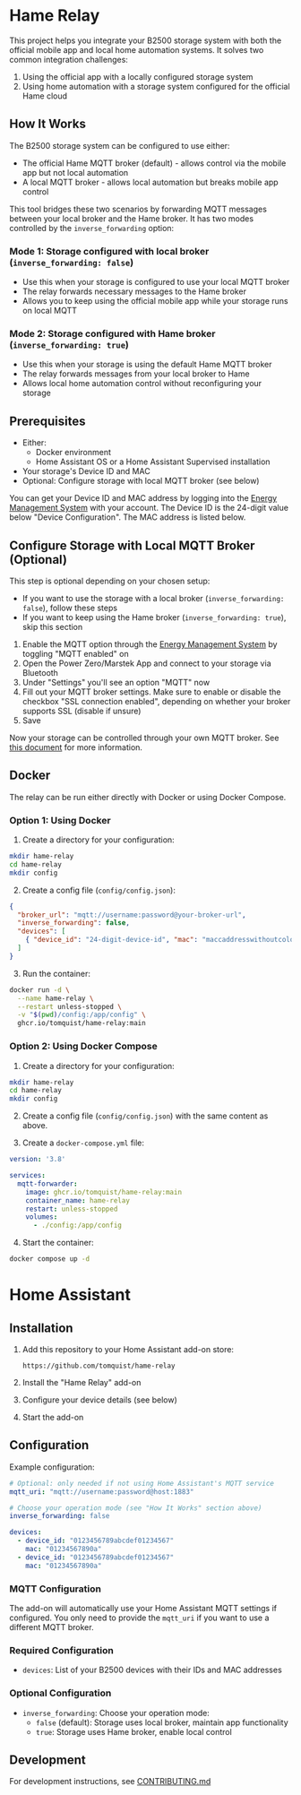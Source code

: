 # Hame Relay

This project helps you integrate your B2500 storage system with both the official mobile app and local home automation systems. It solves two common integration challenges:

1. Using the official app with a locally configured storage system
2. Using home automation with a storage system configured for the official Hame cloud

## How It Works

The B2500 storage system can be configured to use either:
- The official Hame MQTT broker (default) - allows control via the mobile app but not local automation
- A local MQTT broker - allows local automation but breaks mobile app control

This tool bridges these two scenarios by forwarding MQTT messages between your local broker and the Hame broker. It has two modes controlled by the `inverse_forwarding` option:

### Mode 1: Storage configured with local broker (`inverse_forwarding: false`)
- Use this when your storage is configured to use your local MQTT broker
- The relay forwards necessary messages to the Hame broker
- Allows you to keep using the official mobile app while your storage runs on local MQTT

### Mode 2: Storage configured with Hame broker (`inverse_forwarding: true`)
- Use this when your storage is using the default Hame MQTT broker
- The relay forwards messages from your local broker to Hame
- Allows local home automation control without reconfiguring your storage

## Prerequisites

- Either:
  - Docker environment
  - Home Assistant OS or a Home Assistant Supervised installation
- Your storage's Device ID and MAC
- Optional: Configure storage with local MQTT broker (see below)

You can get your Device ID and MAC address by logging into the [Energy Management System](https://eu.hamedata.com/app/AfterSales/login.html) with your account. The Device ID is the 24-digit value below "Device Configuration". The MAC address is listed below.

## Configure Storage with Local MQTT Broker (Optional)

This step is optional depending on your chosen setup:
- If you want to use the storage with a local broker (`inverse_forwarding: false`), follow these steps
- If you want to keep using the Hame broker (`inverse_forwarding: true`), skip this section

1. Enable the MQTT option through the [Energy Management System](https://eu.hamedata.com/app/AfterSales/login.html) by toggling "MQTT enabled" on
2. Open the Power Zero/Marstek App and connect to your storage via Bluetooth
3. Under "Settings" you'll see an option "MQTT" now
4. Fill out your MQTT broker settings. Make sure to enable or disable the checkbox "SSL connection enabled", depending on whether your broker supports SSL (disable if unsure)
5. Save

Now your storage can be controlled through your own MQTT broker. See [this document](https://eu.hamedata.com/ems/mqtt/index.html?version=2) for more information.

## Docker

The relay can be run either directly with Docker or using Docker Compose.

### Option 1: Using Docker

1. Create a directory for your configuration:
```bash
mkdir hame-relay
cd hame-relay
mkdir config
```

2. Create a config file (`config/config.json`):
```json
{
  "broker_url": "mqtt://username:password@your-broker-url",
  "inverse_forwarding": false,
  "devices": [
    { "device_id": "24-digit-device-id", "mac": "maccaddresswithoutcolons" }
  ]
}
```

3. Run the container:
```bash
docker run -d \
  --name hame-relay \
  --restart unless-stopped \
  -v "$(pwd)/config:/app/config" \
  ghcr.io/tomquist/hame-relay:main
```

### Option 2: Using Docker Compose

1. Create a directory for your configuration:
```bash
mkdir hame-relay
cd hame-relay
mkdir config
```

2. Create a config file (`config/config.json`) with the same content as above.

3. Create a `docker-compose.yml` file:
```yaml
version: '3.8'

services:
  mqtt-forwarder:
    image: ghcr.io/tomquist/hame-relay:main
    container_name: hame-relay
    restart: unless-stopped
    volumes:
      - ./config:/app/config
```

4. Start the container:
```bash
docker compose up -d
```

# Home Assistant

## Installation

1. Add this repository to your Home Assistant add-on store:
   ```
   https://github.com/tomquist/hame-relay
   ```

2. Install the "Hame Relay" add-on
3. Configure your device details (see below)
4. Start the add-on

## Configuration

Example configuration:

```yaml
# Optional: only needed if not using Home Assistant's MQTT service
mqtt_uri: "mqtt://username:password@host:1883"

# Choose your operation mode (see "How It Works" section above)
inverse_forwarding: false

devices:
  - device_id: "0123456789abcdef01234567"
    mac: "01234567890a"
  - device_id: "0123456789abcdef01234567"
    mac: "01234567890a"
```

### MQTT Configuration

The add-on will automatically use your Home Assistant MQTT settings if configured. You only need to provide the `mqtt_uri` if you want to use a different MQTT broker.

### Required Configuration

- `devices`: List of your B2500 devices with their IDs and MAC addresses

### Optional Configuration

- `inverse_forwarding`: Choose your operation mode:
  - `false` (default): Storage uses local broker, maintain app functionality
  - `true`: Storage uses Hame broker, enable local control

## Development

For development instructions, see [CONTRIBUTING.md](CONTRIBUTING.md)